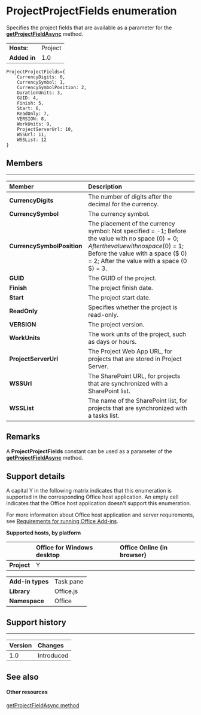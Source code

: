 
# ProjectProjectFields enumeration
Specifies the project fields that are available as a parameter for the  **[getProjectFieldAsync](../../reference/shared/projectdocument.getprojectfieldasync.md)** method.

|||
|:-----|:-----|
|**Hosts:**|Project|
|**Added in**|1.0|

```
ProjectProjectFields={
    CurrencyDigits: 0, 
    CurrencySymbol: 1, 
    CurrencySymbolPosition: 2, 
    DurationUnits: 3,
    GUID: 4, 
    Finish: 5, 
    Start: 6, 
    ReadOnly: 7, 
    VERSION: 8, 
    WorkUnits: 9, 
    ProjectServerUrl: 10, 
    WSSUrl: 11, 
    WSSList: 12
}
```


## Members


****


|**Member**|**Description**|
|:-----|:-----|
|**CurrencyDigits**|The number of digits after the decimal for the currency.|
|**CurrencySymbol**|The currency symbol.|
|**CurrencySymbolPosition**|The placement of the currency symbol: Not specified = -1; Before the value with no space ($0) = 0; After the value with no space (0$) = 1; Before the value with a space ($ 0) = 2; After the value with a space (0 $) = 3.|
|**GUID**|The GUID of the project.|
|**Finish**|The project finish date.|
|**Start**|The project start date.|
|**ReadOnly**|Specifies whether the project is read-only.|
|**VERSION**|The project version.|
|**WorkUnits**|The work units of the project, such as days or hours.|
|**ProjectServerUrl**|The Project Web App URL, for projects that are stored in Project Server.|
|**WSSUrl**|The SharePoint URL, for projects that are synchronized with a SharePoint list.|
|**WSSList**|The name of the SharePoint list, for projects that are synchronized with a tasks list.|

## Remarks

A  **ProjectProjectFields** constant can be used as a parameter of the **[getProjectFieldAsync](../../reference/shared/projectdocument.getprojectfieldasync.md)** method.


## Support details


A capital Y in the following matrix indicates that this enumeration is supported in the corresponding Office host application. An empty cell indicates that the Office host application doesn't support this enumeration.

For more information about Office host application and server requirements, see [Requirements for running Office Add-ins](../../docs/overview/requirements-for-running-office-add-ins.md).


**Supported hosts, by platform**


||**Office for Windows desktop**|**Office Online (in browser)**|
|:-----|:-----|:-----|
|**Project**|Y||

|||
|:-----|:-----|
|**Add-in types**|Task pane|
|**Library**|Office.js|
|**Namespace**|Office|

## Support history



****


|**Version**|**Changes**|
|:-----|:-----|
|1.0|Introduced|

## See also



#### Other resources


[getProjectFieldAsync method](../../reference/shared/projectdocument.getprojectfieldasync.md)
